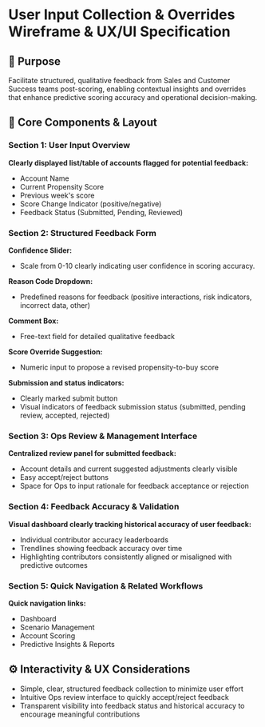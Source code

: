 # User Input Collection & Overrides Wireframe & UX/UI Specification

## 🎯 Purpose

Facilitate structured, qualitative feedback from Sales and Customer Success teams post-scoring, enabling contextual insights and overrides that enhance predictive scoring accuracy and operational decision-making.

## 📌 Core Components & Layout

### Section 1: User Input Overview

**Clearly displayed list/table of accounts flagged for potential feedback:**
- Account Name
- Current Propensity Score
- Previous week's score
- Score Change Indicator (positive/negative)
- Feedback Status (Submitted, Pending, Reviewed)

### Section 2: Structured Feedback Form

**Confidence Slider:**
- Scale from 0-10 clearly indicating user confidence in scoring accuracy.

**Reason Code Dropdown:**
- Predefined reasons for feedback (positive interactions, risk indicators, incorrect data, other)

**Comment Box:**
- Free-text field for detailed qualitative feedback

**Score Override Suggestion:**
- Numeric input to propose a revised propensity-to-buy score

**Submission and status indicators:**
- Clearly marked submit button
- Visual indicators of feedback submission status (submitted, pending review, accepted, rejected)

### Section 3: Ops Review & Management Interface

**Centralized review panel for submitted feedback:**
- Account details and current suggested adjustments clearly visible
- Easy accept/reject buttons
- Space for Ops to input rationale for feedback acceptance or rejection

### Section 4: Feedback Accuracy & Validation

**Visual dashboard clearly tracking historical accuracy of user feedback:**
- Individual contributor accuracy leaderboards
- Trendlines showing feedback accuracy over time
- Highlighting contributors consistently aligned or misaligned with predictive outcomes

### Section 5: Quick Navigation & Related Workflows

**Quick navigation links:**
- Dashboard
- Scenario Management
- Account Scoring
- Predictive Insights & Reports

## ⚙️ Interactivity & UX Considerations

- Simple, clear, structured feedback collection to minimize user effort
- Intuitive Ops review interface to quickly accept/reject feedback
- Transparent visibility into feedback status and historical accuracy to encourage meaningful contributions